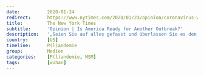 ```yaml
---
date:          2020-01-24
redirect:      https://www.nytimes.com/2020/01/23/opinion/coronavirus-wuhan-outbreak.html
title:         The New York Times
subtitle:      'Opinion | Is America Ready for Another Outbreak?'
description:   '„Seien Sie auf alles gefasst und überlassen Sie es den Experten.“'
country:       [US]
timeline:      P(l)andemie
group:         Medien
categories:    [P(l)andemie, MSM]
tags:          [wuhan]
---
```

